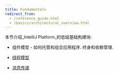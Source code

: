 ```yaml
---
title: Fundamentals
redirect_from:
  - /reference_guide.html
  - /basics/architectural_overview.html
---
```


本节介绍_IntelliJ Platform_的低级基础构建块:


* 组件模型 - 如何托管和组合应用程序.
终身和依赖管理.

* [线程模型](/basics/architectural_overview/general_threading_rules.md)

* [消息传递](/reference_guide/messaging_infrastructure.md)


